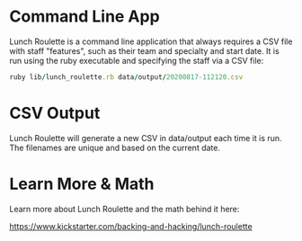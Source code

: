 Command Line App
================

Lunch Roulette is a command line application that always requires a CSV file with staff "features", such as their team and specialty and start date. It is run using the ruby executable and specifying the staff via a CSV file:

```ruby
ruby lib/lunch_roulette.rb data/output/20200817-112120.csv
```

CSV Output
==========

Lunch Roulette will generate a new CSV in data/output each time it is run. The filenames are unique and based on the current date.

Learn More & Math
=================
Learn more about Lunch Roulette and the math behind it here:

https://www.kickstarter.com/backing-and-hacking/lunch-roulette
